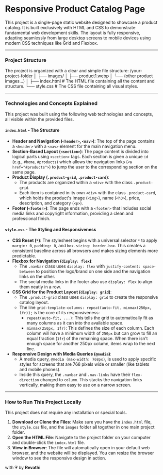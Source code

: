 # Responsive Product Catalog Page

This project is a single-page static website designed to showcase a product catalog. It is built exclusively with HTML and CSS to demonstrate fundamental web development skills. The layout is fully responsive, adapting seamlessly from large desktop screens to mobile devices using modern CSS techniques like Grid and Flexbox.

---

### **Project Structure**

The project is organized with a clear and simple file structure:
/your-project-folder
│
├── images/
│ ├── product1.webp
│ └── (other product images...)
│
├── index.html # The HTML file containing all the content and structure.
└── style.css # The CSS file containing all visual styles.


---

### **Technologies and Concepts Explained**

This project was built using the following web technologies and concepts, all visible within the provided files.

#### **`index.html` - The Structure**

*   **Header and Navigation (`<header>`, `<nav>`)**: The top of the page contains a `<header>` with a `<nav>` element for the main navigation menu.
*   **Section-Based Layout (`<section>`)**: The page content is divided into logical parts using `<section>` tags. Each section is given a unique `id` (e.g., `#home`, `#products`) which allows the navigation links (`<a href="#products">`) to jump the user to the corresponding section on the same page.
*   **Product Display (`.product-grid`, `.product-card`)**:
    *   The products are organized within a `<div>` with the class `.product-grid`.
    *   Each item is contained in its own `<div>` with the class `.product-card`, which holds the product's image (`<img>`), name (`<h3>`), price, description, and category (`<p>`).
*   **Footer (`<footer>`)**: The page ends with a `<footer>` that includes social media links and copyright information, providing a clean and professional finish.

#### **`style.css` - The Styling and Responsiveness**

*   **CSS Reset (`*`)**: The stylesheet begins with a universal selector `*` to apply `margin: 0`, `padding: 0`, and `box-sizing: border-box`. This creates a consistent baseline across all browsers and makes sizing elements more predictable.
*   **Flexbox for Navigation (`display: flex`)**:
    *   The `.navbar` class uses `display: flex` with `justify-content: space-between` to position the logo/brand on one side and the navigation links on the other.
    *   The social media links in the footer also use `display: flex` to align them neatly in a row.
*   **CSS Grid for the Product Layout (`display: grid`)**:
    *   The `.product-grid` class uses `display: grid` to create the responsive catalog layout.
    *   The line `grid-template-columns: repeat(auto-fit, minmax(250px, 1fr));` is the core of its responsiveness:
        *   `repeat(auto-fit, ...)`: This tells the grid to automatically fit as many columns as it can into the available space.
        *   `minmax(250px, 1fr)`: This defines the size of each column. Each column will have a minimum width of `250px` but can grow to fill an equal fraction (`1fr`) of the remaining space. When there isn't enough space for another 250px column, items wrap to the next line.
*   **Responsive Design with Media Queries (`@media`)**:
    *   A media query, `@media (max-width: 768px)`, is used to apply specific styles for screens that are 768 pixels wide or smaller (like tablets and mobile phones).
    *   Inside this query, the `.navbar` and `.nav-links` have their `flex-direction` changed to `column`. This stacks the navigation links vertically, making them easy to use on a narrow screen.

---

### **How to Run This Project Locally**

This project does not require any installation or special tools.

1.  **Download or Clone the Files**: Make sure you have the `index.html` file, the `style.css` file, and the `images` folder all together in one main project folder.
2.  **Open the HTML File**: Navigate to the project folder on your computer and double-click the `index.html` file.
3.  **View in Browser**: The file will automatically open in your default web browser, and the website will be displayed. You can resize the browser window to see the responsive design in action.
 
with 💗 by **Revathi**
